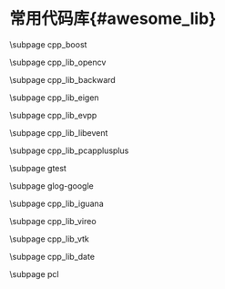 常用代码库{#awesome_lib}
========================

\subpage cpp_boost

\subpage cpp_lib_opencv

\subpage cpp_lib_backward

\subpage cpp_lib_eigen

\subpage cpp_lib_evpp

\subpage cpp_lib_libevent

\subpage cpp_lib_pcapplusplus

\subpage gtest

\subpage glog-google

\subpage cpp_lib_iguana

\subpage cpp_lib_vireo

\subpage cpp_lib_vtk

\subpage cpp_lib_date

\subpage pcl